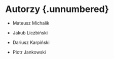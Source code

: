 # Autorzy {.unnumbered}
- Mateusz Michalik

- Jakub Liczbiński

- Dariusz Karpiński

- Piotr Jankowski